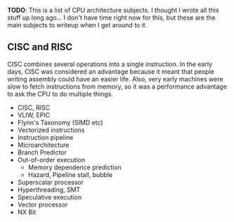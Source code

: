 **TODO**: This is a list of CPU architecture subjects. I thought I
wrote all this stuff up long ago... I don't have time right now for
this, but these are the main subjects to writeup when I get around to
it.

## CISC and RISC

CISC combines several operations into a single instruction. In the
early days, CISC was considered an advantage because it meant that
people writing assembly could have an easier life. Also, very early
machines were slow to fetch instructions from memory, so it was a
performance advantage to ask the CPU to do multiple things.

* CISC, RISC
* VLIW, EPIC
* Flynn's Taxonomy (SIMD etc)
* Vectorized instructions
* Instruction pipeline
* Microarchitecture
* Branch Predictor
* Out-of-order execution
    * Memory dependence prediction
    * Hazard, Pipeline stall, bubble
* Superscalar processor
* Hyperthreading, SMT
* Speculative execution
* Vector processor
* NX Bit
